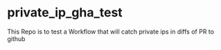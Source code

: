 # private_ip_gha_test
This Repo is to test a Workflow that will catch private ips in diffs of PR to github
